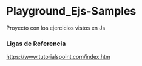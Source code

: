 # Playground_Ejs-Samples
Proyecto con los ejercicios vistos en Js

### Ligas de Referencia
https://www.tutorialspoint.com/index.htm